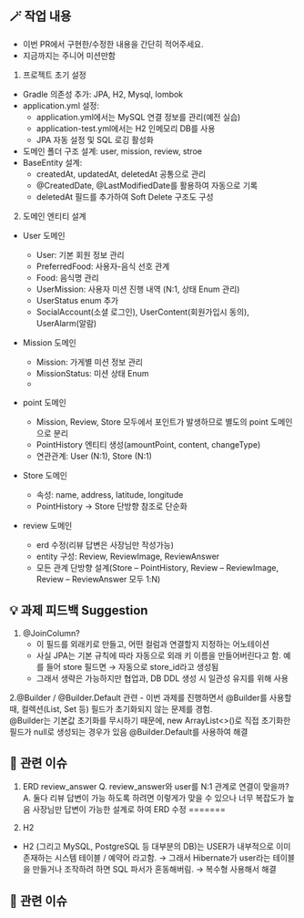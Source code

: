 ## 🪄 작업 내용
- 이번 PR에서 구현한/수정한 내용을 간단히 적어주세요.
- 지금까지는 주니어 미션만함

1. 프로젝트 초기 설정
- Gradle 의존성 추가: JPA, H2, Mysql, lombok
- application.yml 설정:
    - application.yml에서는 MySQL 연결 정보를 관리(예전 실습)
    - application-test.yml에서는 H2 인메모리 DB를 사용
    - JPA 자동 설정 및 SQL 로깅 활성화
- 도메인 폴더 구조 설계: user, mission, review, stroe
- BaseEntity 설계:
    - createdAt, updatedAt, deletedAt 공통으로 관리
    - @CreatedDate, @LastModifiedDate를 활용하여 자동으로 기록
    - deletedAt 필드를 추가하여 Soft Delete 구조도 구성

2. 도메인 엔티티 설계

- User 도메인
    - User: 기본 회원 정보 관리
    - PreferredFood: 사용자-음식 선호 관계
    - Food: 음식명 관리
    - UserMission: 사용자 미션 진행 내역 (N:1, 상태 Enum 관리)
    - UserStatus enum 추가
    - SocialAccount(소셜 로그인), UserContent(회원가입시 동의), UserAlarm(알람)

- Mission 도메인
  - Mission: 가게별 미션 정보 관리
  - MissionStatus: 미션 상태 Enum
  - 
- point 도메인
  - Mission, Review, Store 모두에서 포인트가 발생하므로 별도의 point 도메인으로 분리
  - PointHistory 엔티티 생성(amountPoint, content, changeType)
  - 연관관계: User (N:1), Store (N:1)
- Store 도메인
  - 속성: name, address, latitude, longitude
  - PointHistory -> Store 단방향 참조로 단순화
- review 도메인
    - erd 수정(리뷰 답변은 사장님만 작성가능)
    - entity 구성: Review, ReviewImage, ReviewAnswer
    - 모든 관계 단방향 설계(Store – PointHistory, Review – ReviewImage, Review – ReviewAnswer 모두 1:N)
  


## 💡 과제 피드백 Suggestion
1. @JoinColumn? 
   - 이 필드를 외래키로 만들고, 어떤 컬럼과 연결할지 지정하는 어노테이션
   - 사실 JPA는 기본 규칙에 따라 자동으로 외래 키 이름을 만들어버린다고 함.
    예를 들어 store 필드면 → 자동으로 store_id라고 생성됨
   - 그래서 생략은 가능하지만 협업과, DB DDL 생성 시 일관성 유지를 위해 사용

2.@Builder / @Builder.Default 관련
    - 이번 과제를 진행하면서 @Builder를 사용할 때, 컬렉션(List, Set 등) 필드가 초기화되지 않는 문제를 경험.  
@Builder는 기본값 초기화를 무시하기 때문에, new ArrayList<>()로 직접 초기화한 필드가 null로 생성되는 경우가 있음
@Builder.Default를 사용하여 해결


## 🔗 관련 이슈
1. ERD review_answer 
    Q. review_answer와 user를 N:1 관계로 연결이 맞을까?
    A. 둘다 리뷰 답변이 가능 하도록 하려면 이렇게가 맞을 수 있으나 너무 복잡도가 높음
       사장님만 답변이 가능한 설계로 하여 ERD 수정
=======

2. H2 
- H2 (그리고 MySQL, PostgreSQL 등 대부분의 DB)는 USER가 내부적으로 이미 존재하는 시스템 테이블 / 예약어 라고함.
   → 그래서 Hibernate가 user라는 테이블을 만들거나 조작하려 하면 SQL 파서가 혼동해버림.  → 복수형 사용해서 해결

## 🔗 관련 이슈

